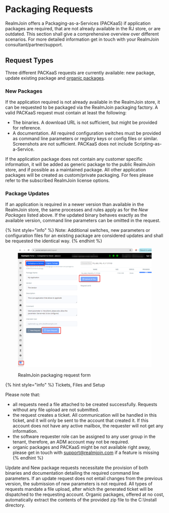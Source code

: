 # Packaging Requests

RealmJoin offers a Packaging-as-a-Services (PACKaaS) if application packages are required, that are not already available in the RJ store, or are outdated. This section shall give a comprehensive overview over different scenarios. For more detailed information get in touch with your RealmJoin consultant/partner/support.&#x20;

## Request Types

Three different PACKaaS requests are currently available: new package, update existing package and [organic packages](organic-packages.md).&#x20;

### New Packages

If the application required is not already available in the RealmJoin store, it can be requested to be packaged via the RealmJoin packaging factory. A valid PACKaaS request must contain at least the following:&#x20;

* The binaries. A download URL is not sufficient, but might be provided for reference.&#x20;
* A documentation. All required configuration switches must be provided as command line parameters or registry keys or config files or similar. Screenshots are not sufficient. PACKaaS does not include Scripting-as-a-Service.&#x20;

If the application package does not contain any customer specific information, it will be added as generic package to the public RealmJoin store, and if possible as a maintained package. All other application packages will be created as custom/private packaging. For fees please refer to the subscribed RealmJoin license options.&#x20;

### Package Updates

If an application is required in a newer version than available in the RealmJoin store, the same processes and rules apply as for the _New Packages_ listed above. If the updated binary behaves exactly as the available version, command line parameters can be omitted in the request.

{% hint style="info" %}
Note: Additional switches, new parameters or configuration files for an existing package are considered updates and shall be requested the identical way.
{% endhint %}

<figure><img src="../../.gitbook/assets/image (307).png" alt=""><figcaption><p>RealmJoin packaging request form</p></figcaption></figure>



{% hint style="info" %}
Tickets, Files and Setup

Please note that:

* all requests need a file attached to be created successfully. Requests without any file upload are not submitted.
* the request creates a ticket. All communication will be handled in this ticket, and it will only be sent to the account that created it. If this account does not have any active mailbox, the requester will not get any information.&#x20;
* the software requester role can be assigned to any user group in the tenant, therefore, an ADM account may not be required.&#x20;
* organic packages and PACKaaS might be not available right away, please get in touch with support@realmjoin.com if a feature is missing
{% endhint %}

Update and New package requests necessitate the provision of both binaries and documentation detailing the required command line parameters. If an update request does not entail changes from the previous version, the submission of new parameters is not required. All types of requests mandate a file upload, after which the generated ticket will be dispatched to the requesting account. Organic packages, offered at no cost, automatically extract the contents of the provided zip file to the C:\Install directory.

